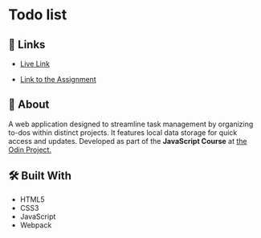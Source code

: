 # Todo list

## 🔗 Links

- [Live Link](https://alejandroxvii.github.io/todo-list/)

- [Link to the Assignment](https://www.theodinproject.com/lessons/node-path-javascript-todo-list)

## 📝 About
A web application designed to streamline task management by organizing to-dos within distinct projects. It features local data storage for quick access and updates. Developed as part of the **JavaScript Course** at [the Odin Project.](https://www.theodinproject.com/)

## 🛠️ Built With
- HTML5
- CSS3
- JavaScript
- Webpack
